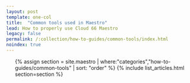 ```yaml
---
layout: post
template: one-col
title:  "Common tools used in Maestro"
lead: How to properly use Cloud 66 Maestro
legacy: false
permalink: /:collection/how-to-guides/common-tools/index.html
noindex: true
---
```


<div class="Toc Toc--howto">
    <ul>
    {% assign section = site.maestro | where:"categories","how-to-guides/common-tools" | sort: "order" %}
    {% include list_articles.html section=section %}
    </ul>
</div><!--/.Toc-->
